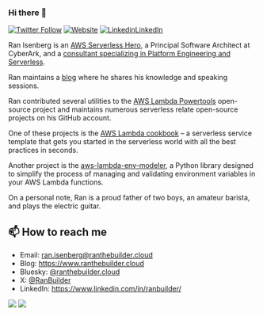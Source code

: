 ### Hi there 👋

[![Twitter Follow](https://img.shields.io/twitter/follow/IsenbergRan?label=Follow&style=social)](https://x.com/RanBuilder)
[![Website](https://img.shields.io/badge/Website-www.ranthebuilder.cloud-blue)](https://www.ranthebuilder.cloud/)
[![Linkedin](https://i.sstatic.net/gVE0j.png)LinkedIn](https://www.linkedin.com/in/ranbuilder/)
&nbsp;

Ran Isenberg is an [AWS Serverless Hero](https://aws.amazon.com/developer/community/heroes/ran-isenberg/), a Principal Software Architect at CyberArk, and a [consultant specializing in Platform Engineering and Serverless](https://www.ranthebuilder.cloud).

Ran maintains a [blog](https://www.ranthebuilder.cloud/) where he shares his knowledge and speaking sessions.
  
Ran contributed several utilities to the [AWS Lambda Powertools](https://github.com/aws-powertools/powertools-lambda-python) open-source project and maintains numerous serverless relate open-source projects on his GitHub account. 

One of these projects is the [AWS Lambda cookbook](https://github.com/ran-isenberg/aws-lambda-handler-cookbook) – a serverless service template that gets you started in the serverless world with all the best practices in seconds.

Another project is the [aws-lambda-env-modeler](https://github.com/ran-isenberg/aws-lambda-env-modeler), a Python library designed to simplify the process of managing and validating environment variables in your AWS Lambda functions.
 
On a personal note, Ran is a proud father of two boys, an amateur barista, and plays the electric guitar.


## 📫 How to reach me
- Email: ran.isenberg@ranthebuilder.cloud
- Blog: https://www.ranthebuilder.cloud
- Bluesky: [@ranthebuilder.cloud](https://bsky.app/profile/ranthebuilder.cloud)
- X:       [@RanBuilder](https://twitter.com/RanBuilder)
- LinkedIn: https://www.linkedin.com/in/ranbuilder/


![](https://github-profile-summary-cards.vercel.app/api/cards/profile-details?username=ran-isenberg&theme=dracula)
![](http://github-profile-summary-cards.vercel.app/api/cards/stats?username=ran-isenberg&theme=dracula)
